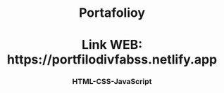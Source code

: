 <h1 align="center">Portafolioy</h1>
<h1 align="center">Link WEB: https://portfilodivfabss.netlify.app</h1>
<h3 align="center">HTML-CSS-JavaScript</h3>
